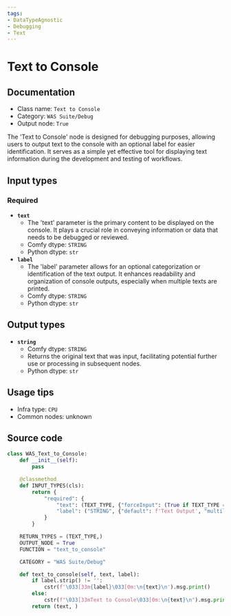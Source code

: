 ```yaml
---
tags:
- DataTypeAgnostic
- Debugging
- Text
---
```


# Text to Console
## Documentation
- Class name: `Text to Console`
- Category: `WAS Suite/Debug`
- Output node: `True`

The 'Text to Console' node is designed for debugging purposes, allowing users to output text to the console with an optional label for easier identification. It serves as a simple yet effective tool for displaying text information during the development and testing of workflows.
## Input types
### Required
- **`text`**
    - The 'text' parameter is the primary content to be displayed on the console. It plays a crucial role in conveying information or data that needs to be debugged or reviewed.
    - Comfy dtype: `STRING`
    - Python dtype: `str`
- **`label`**
    - The 'label' parameter allows for an optional categorization or identification of the text output. It enhances readability and organization of console outputs, especially when multiple texts are printed.
    - Comfy dtype: `STRING`
    - Python dtype: `str`
## Output types
- **`string`**
    - Comfy dtype: `STRING`
    - Returns the original text that was input, facilitating potential further use or processing in subsequent nodes.
    - Python dtype: `str`
## Usage tips
- Infra type: `CPU`
- Common nodes: unknown


## Source code
```python
class WAS_Text_to_Console:
    def __init__(self):
        pass

    @classmethod
    def INPUT_TYPES(cls):
        return {
            "required": {
                "text": (TEXT_TYPE, {"forceInput": (True if TEXT_TYPE == 'STRING' else False)}),
                "label": ("STRING", {"default": f'Text Output', "multiline": False}),
            }
        }

    RETURN_TYPES = (TEXT_TYPE,)
    OUTPUT_NODE = True
    FUNCTION = "text_to_console"

    CATEGORY = "WAS Suite/Debug"

    def text_to_console(self, text, label):
        if label.strip() != '':
            cstr(f'\033[33m{label}\033[0m:\n{text}\n').msg.print()
        else:
            cstr(f"\033[33mText to Console\033[0m:\n{text}\n").msg.print()
        return (text, )

```
